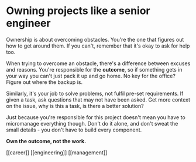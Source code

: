 
# Owning projects like a senior engineer

Ownership is about overcoming obstacles. You're the one that figures out how to get around them. If you can't, remember that it's okay to ask for help too.

When trying to overcome an obstacle, there's a difference between excuses and reasons. You're responsible for the **outcome**, so if something gets in your way you can't just pack it up and go home. No key for the office? Figure out where the backup is.

Similarly, it's your job to solve problems, not fulfil pre-set requirements. If given a task, ask questions that may not have been asked. Get more context on the issue, why is this a task, is there a better solution?

Just because you're responsible for this project doesn't mean you have to micromanage everything though. Don't do it alone, and don't sweat the small details - you don't have to build every component.

**Own the outcome, not the work.**

[[career]]
[[engineering]]
[[management]]